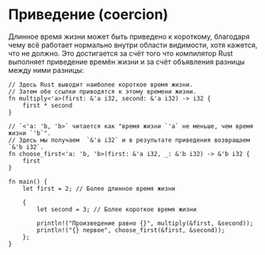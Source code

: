 # Приведение (coercion)

Длинное время жизни может быть приведено к короткому, 
благодаря чему всё работает нормально внутри области 
видимости, хотя кажется, что не должно. Это достигается за счёт того что компилятор Rust выполняет приведение времён жизни и за счёт 
объявления разницы между ними разницы:

```rust,editable
// Здесь Rust выводит наиболее короткое время жизни.
// Затем обе ссылки приводятся к этому времени жизни.
fn multiply<'a>(first: &'a i32, second: &'a i32) -> i32 {
    first * second
}

// `<'a: 'b, 'b>` читается как "время жизни `'a` не меньше, чем время жизни `'b`".
// Здесь мы получаем  `&'a i32` и в результате приведения возвращаем `&'b i32`.
fn choose_first<'a: 'b, 'b>(first: &'a i32, _: &'b i32) -> &'b i32 {
    first
}

fn main() {
    let first = 2; // Более длинное время жизни
    
    {
        let second = 3; // Более короткое время жизни
        
        println!("Произведение равно {}", multiply(&first, &second));
        println!("{} первое", choose_first(&first, &second));
    };
}
```

